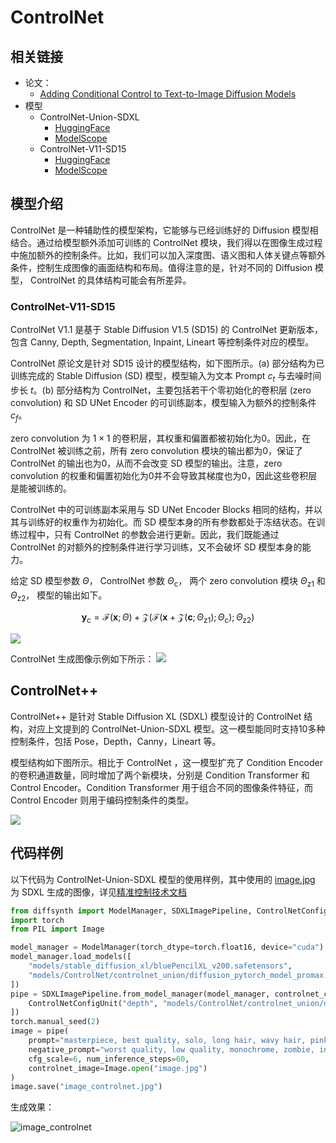 # ControlNet

## 相关链接

* 论文：
    * [Adding Conditional Control to Text-to-Image Diffusion Models](https://arxiv.org/abs/2302.05543)
* 模型
    * ControlNet-Union-SDXL
        * [HuggingFace](https://huggingface.co/xinsir/controlnet-union-sdxl-1.0)
        * [ModelScope](https://modelscope.cn/models/AI-ModelScope/controlnet-union-sdxl-1.0)
    * ControlNet-V11-SD15
        * [HuggingFace](https://huggingface.co/lllyasviel/ControlNet-v1-1)
        * [ModelScope](https://modelscope.cn/models/AI-ModelScope/ControlNet-v1-1)

## 模型介绍
ControlNet 是一种辅助性的模型架构，它能够与已经训练好的 Diffusion 模型相结合。通过给模型额外添加可训练的 ControlNet 模块，我们得以在图像生成过程中施加额外的控制条件。比如，我们可以加入深度图、语义图和人体关键点等额外条件，控制生成图像的画面结构和布局。值得注意的是，针对不同的 Diffusion 模型， ControlNet 的具体结构可能会有所差异。

### ControlNet-V11-SD15
ControlNet V1.1 是基于 Stable Diffusion V1.5 (SD15) 的 ControlNet 更新版本，包含 Canny, Depth, Segmentation, Inpaint, Lineart 等控制条件对应的模型。

ControlNet 原论文是针对 SD15 设计的模型结构，如下图所示。(a) 部分结构为已训练完成的 Stable Diffusion (SD) 模型，模型输入为文本 Prompt $c_t$ 与去噪时间步长 $t$。(b) 部分结构为 ControlNet，主要包括若干个零初始化的卷积层 (zero convolution) 和 SD UNet Encoder 的可训练副本，模型输入为额外的控制条件 $c_f$。

zero convolution 为 $1\times1$ 的卷积层，其权重和偏置都被初始化为0。因此，在 ControlNet 被训练之前，所有 zero convolution 模块的输出都为0，保证了 ControlNet 的输出也为0，从而不会改变 SD 模型的输出。注意，zero convolution 的权重和偏置初始化为0并不会导致其梯度也为0，因此这些卷积层是能被训练的。

ControlNet 中的可训练副本采用与 SD UNet Encoder Blocks 相同的结构，并以其与训练好的权重作为初始化。而 SD 模型本身的所有参数都处于冻结状态。在训练过程中，只有 ControlNet 的参数会进行更新。因此，我们既能通过 ControlNet 的对额外的控制条件进行学习训练，又不会破坏 SD 模型本身的能力。

给定 SD 模型参数 $\Theta$， ControlNet 参数 $\Theta_{\mathrm{c}}$， 两个 zero convolution 模块 $\Theta_{\mathrm{z1}}$ 和 $\Theta_{\mathrm{z2}}$， 模型的输出如下。

$$
\boldsymbol{y}_{\mathrm{c}}=\mathcal{F}(\boldsymbol{x} ; \Theta)+\mathcal{Z}\left(\mathcal{F}\left(\boldsymbol{x}+\mathcal{Z}\left(\boldsymbol{c} ; \Theta_{\mathrm{z} 1}\right) ; \Theta_{\mathrm{c}}\right) ; \Theta_{\mathrm{z2}}\right)
$$

![](https://github.com/user-attachments/assets/dfe2e032-1ff8-4835-b061-ffa746ab1406)

ControlNet 生成图像示例如下所示：
![](https://github.com/user-attachments/assets/b0a122b7-2610-465e-9d01-6237c3fbe0f0)

## ControlNet++
ControlNet++ 是针对 Stable Diffusion XL (SDXL) 模型设计的 ControlNet 结构，对应上文提到的 ControlNet-Union-SDXL 模型。这一模型能同时支持10多种控制条件，包括 Pose，Depth，Canny，Lineart 等。

模型结构如下图所示。相比于 ControlNet ，这一模型扩充了 Condition Encoder 的卷积通道数量，同时增加了两个新模块，分别是 Condition Transformer 和 Control Encoder。Condition Transformer 用于组合不同的图像条件特征，而 Control Encoder 则用于编码控制条件的类型。

![](https://github.com/user-attachments/assets/96c9c4e7-ed0a-49cc-8307-a6f024166e68)


## 代码样例

以下代码为 ControlNet-Union-SDXL 模型的使用样例，其中使用的 [image.jpg](https://github.com/user-attachments/assets/cc094e8f-ff6a-4f9e-ba05-7a5c2e0e609f) 为 SDXL 生成的图像，详见[精准控制技术文档](https://diffsynth-studio.readthedocs.io/zh-cn/latest/creating/AdaptersForImageSynthesis.html)

```python
from diffsynth import ModelManager, SDXLImagePipeline, ControlNetConfigUnit
import torch
from PIL import Image

model_manager = ModelManager(torch_dtype=torch.float16, device="cuda")
model_manager.load_models([
    "models/stable_diffusion_xl/bluePencilXL_v200.safetensors",
    "models/ControlNet/controlnet_union/diffusion_pytorch_model_promax.safetensors"
])
pipe = SDXLImagePipeline.from_model_manager(model_manager, controlnet_config_units=[
    ControlNetConfigUnit("depth", "models/ControlNet/controlnet_union/diffusion_pytorch_model_promax.safetensors", scale=1)
])
torch.manual_seed(2)
image = pipe(
    prompt="masterpiece, best quality, solo, long hair, wavy hair, pink hair, red eyes, red dress, medium breasts, dress, fire ball, fire background, floating hair, refraction, portrait,",
    negative_prompt="worst quality, low quality, monochrome, zombie, interlocked fingers, Aissist, cleavage, nsfw, white background",
    cfg_scale=6, num_inference_steps=60,
    controlnet_image=Image.open("image.jpg")
)
image.save("image_controlnet.jpg")
```
生成效果：

![image_controlnet](https://github.com/user-attachments/assets/d50d173e-e81a-4d7e-93e3-b2787d69953e)

